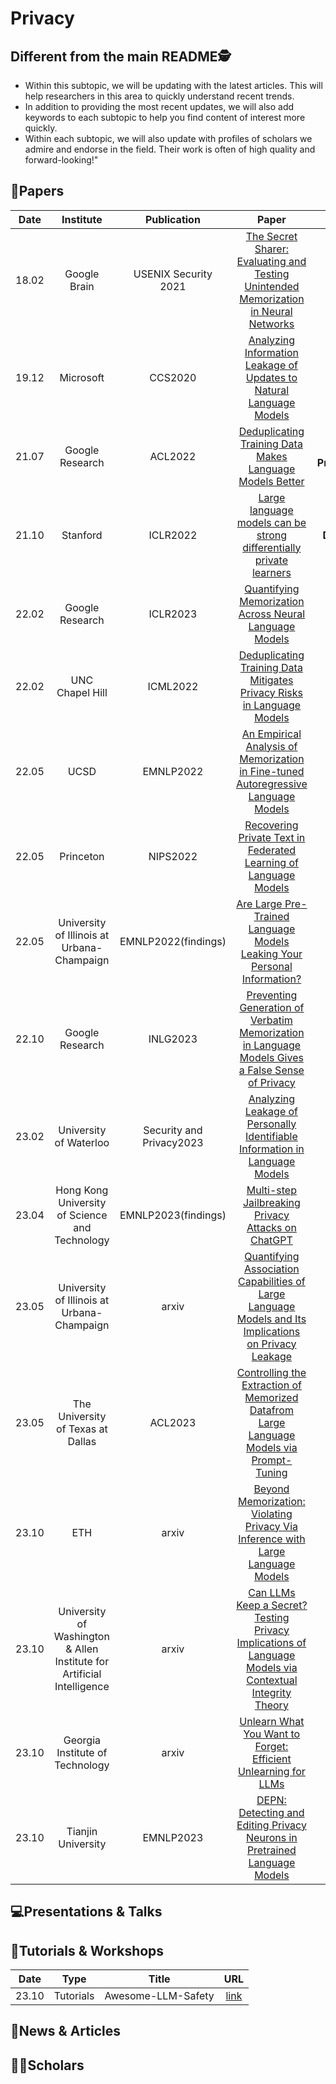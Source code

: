 # Privacy

## Different from the main README🕵️

- Within this subtopic, we will be updating with the latest articles. This will help researchers in this area to quickly understand recent trends.
- In addition to providing the most recent updates, we will also add keywords to each subtopic to help you find content of interest more quickly.
- Within each subtopic, we will also update with profiles of scholars we admire and endorse in the field. Their work is often of high quality and forward-looking!"


## 📑Papers

| Date  |                               Institute                                |       Publication        |                                                                                          Paper                                                                                           |                               Keywords                               |
|:-----:|:----------------------------------------------------------------------:|:------------------------:|:----------------------------------------------------------------------------------------------------------------------------------------------------------------------------------------:|:--------------------------------------------------------------------:|
| 18.02 |                              Google Brain                              |   USENIX Security 2021   |        [The Secret Sharer: Evaluating and Testing Unintended Memorization in Neural Networks](https://www.usenix.org/conference/usenixsecurity21/presentation/carlini-extracting)        |                      **Memorization**&**LSTM**                       |
| 19.12 |                               Microsoft                                |         CCS2020          |                                [Analyzing Information Leakage of Updates to Natural Language Models](https://dl.acm.org/doi/abs/10.1145/3372297.3417880)                                 |         **Privacy Leakage**&**Model Update**&**Duplicated**          |
| 21.07 |                            Google Research                             |         ACL2022          |                                         [Deduplicating Training Data Makes Language Models Better](https://aclanthology.org/2022.acl-long.577/)                                          |       **Privacy Protected**&**Deduplication**&**Memorization**       |
| 21.10 |                                Stanford                                |         ICLR2022         |                                    [Large language models can be strong differentially private learners](https://openreview.net/forum?id=bVuP3ltATMz)                                    |            **Differential Privacy**&**Gradient Clipping**            |
| 22.02 |                            Google Research                             |         ICLR2023         |                                           [Quantifying Memorization Across Neural Language Models](https://openreview.net/forum?id=TatRHT_1cK)                                           |                **Memorization**&**Verbatim Sequence**                |
| 22.02 |                            UNC Chapel Hill                             |         ICML2022         |                               [Deduplicating Training Data Mitigates Privacy Risks in Language Models](https://proceedings.mlr.press/v162/kandpal22a.html)                               |            **Memorization**&**Deduplicate Training Data**            |
| 22.05 |                                  UCSD                                  |        EMNLP2022         |                           [An Empirical Analysis of Memorization in Fine-tuned Autoregressive Language Models](https://aclanthology.org/2022.emnlp-main.119/)                            |                  **Privacy Risks**&**Memorization**                  |
| 22.05 |                               Princeton                                |         NIPS2022         | [Recovering Private Text in Federated Learning of Language Models](https://proceedings.neurips.cc/paper_files/paper/2022/hash/35b5c175e139bff5f22a5361270fce87-Abstract-Conference.html) |              **Federated Learning**&**Gradient Based**               |
| 22.05 |               University of Illinois at Urbana-Champaign               |   EMNLP2022(findings)    |                              [Are Large Pre-Trained Language Models Leaking Your Personal Information?](https://aclanthology.org/2022.findings-emnlp.148/)                               |      **Personal Information**&**Memorization**&**Privacy Risk**      |
| 22.10 |                            Google Research                             |         INLG2023         |                      [Preventing Generation of Verbatim Memorization in Language Models Gives a False Sense of Privacy](https://aclanthology.org/2023.inlg-main.3/)                      |   **Verbatim Memorization**&**Filter**&**Style Transfer Prompts**    |
| 23.02 |                         University of Waterloo                         | Security and Privacy2023 |             [Analyzing Leakage of Personally Identifiable Information in Language Models](https://www.computer.org/csdl/proceedings-article/sp/2023/933600a346/1NrbXJj80H6)              |   **PII Leakage**&**PII Reconstruction**&**Differential Privacy**    |
| 23.04 |             Hong Kong University of Science and Technology             |   EMNLP2023(findings)    |                                                  [Multi-step Jailbreaking Privacy Attacks on ChatGPT](https://arxiv.org/abs/2304.05197)                                                  |                      **Privacy**&**Jailbreaks**                      |
| 23.05 |               University of Illinois at Urbana-Champaign               |          arxiv           |                        [Quantifying Association Capabilities of Large Language Models and Its Implications on Privacy Leakage](https://arxiv.org/abs/2305.12707)                         |                      **Co-occurrence**&**PII**                       |
| 23.05 |                   The University of Texas at Dallas                    |         ACL2023          |                               [Controlling the Extraction of Memorized Datafrom Large Language Models via Prompt-Tuning](https://arxiv.org/abs/2305.11759)                               |                  **Prompt-Tuning**&**Memorization**                  |
| 23.10 |                                  ETH                                   |          arxiv           |                                   [Beyond Memorization: Violating Privacy Via Inference with Large Language Models](https://arxiv.org/abs/2310.07298)                                    |      **Context Inference**&**Privacy-Invasive**&**Extract PII**      |
| 23.10 | University of Washington & Allen Institute for Artificial Intelligence |          arxiv           |                       [Can LLMs Keep a Secret? Testing Privacy Implications of Language Models via Contextual Integrity Theory](https://arxiv.org/abs/2310.17884)                        |      **Benchmark**&**Contextual Privacy**&**Chain-of-thought**       |
| 23.10 |                    Georgia Institute of Technology                     |          arxiv           |                                            [Unlearn What You Want to Forget: Efficient Unlearning for LLMs](https://arxiv.org/abs/2310.20150)                                            |   **Unlearning**&**Teacher-student Framework**&**Data Protection**   |
| 23.10 |                           Tianjin University                           |        EMNLP2023         |                                      [DEPN: Detecting and Editing Privacy Neurons in Pretrained Language Models](https://arxiv.org/abs/2310.20138)                                       | **Privacy Neuron Detection**&**Model Editing**&**Data Memorization** |

## 💻Presentations & Talks


## 📖Tutorials & Workshops

| Date  |   Type    |       Title        |                         URL                          |
|:-----:|:---------:|:------------------:|:----------------------------------------------------:|
| 23.10 | Tutorials | Awesome-LLM-Safety | [link](https://github.com/ydyjya/Awesome-LLM-Safety) |

## 📰News & Articles

## 🧑‍🏫Scholars
